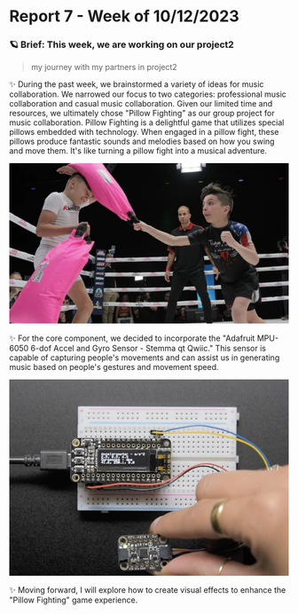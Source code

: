 # Report 7 - Week of 10/12/2023 
### 🪐 Brief: This week, we are working on our project2 ###
> my journey with my partners in project2
> 
✨ During the past week, we brainstormed a variety of ideas for music collaboration. We narrowed our focus to two categories: professional music collaboration and casual music collaboration. Given our limited time and resources, we ultimately chose "Pillow Fighting" as our group project for music collaboration. Pillow Fighting is a delightful game that utilizes special pillows embedded with technology. When engaged in a pillow fight, these pillows produce fantastic sounds and melodies based on how you swing and move them. It's like turning a pillow fight into a musical adventure.

<img width="1200" alt="how to operate the lasser cutter" src="https://github.com/Berkeley-MDes/tdf-fa23-IamCharleneLu/blob/main/image/%E6%88%AA%E5%9C%96%202023-10-12%20%E4%B8%8B%E5%8D%882.28.46.png">

✨ For the core component, we decided to incorporate the "Adafruit MPU-6050 6-dof Accel and Gyro Sensor - Stemma qt Qwiic." This sensor is capable of capturing people's movements and can assist us in generating music based on people's gestures and movement speed.

<img width="1200" alt="how to operate the lasser cutter" src="https://github.com/Berkeley-MDes/tdf-fa23-IamCharleneLu/blob/main/image/%E6%88%AA%E5%9C%96%202023-10-12%20%E4%B8%8B%E5%8D%882.29.14.png">

✨ Moving forward, I will explore how to create visual effects to enhance the "Pillow Fighting" game experience.

